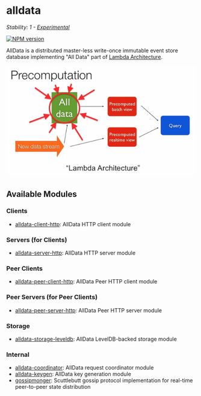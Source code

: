# alldata

_Stability: 1 - [Experimental](https://github.com/tristanls/stability-index#stability-1---experimental)_

[![NPM version](https://badge.fury.io/js/alldata.png)](http://npmjs.org/package/alldata)

AllData is a distributed master-less write-once immutable event store database implementing "All Data" part of [Lambda Architecture](http://www.slideshare.net/nathanmarz/runaway-complexity-in-big-data-and-a-plan-to-stop-it).

![All Data in Lambda Architecture](images/alldata.png)

## Available Modules

### Clients

  * [alldata-client-http](https://github.com/tristanls/alldata-client-http): AllData HTTP client module

### Servers (for Clients)

  * [alldata-server-http](https://github.com/tristanls/alldata-server-http): AllData HTTP server module

### Peer Clients

  * [alldata-peer-client-http](https://github.com/tristanls/alldata-peer-client-http): AllData Peer HTTP client module

### Peer Servers (for Peer Clients)

  * [alldata-peer-server-http](https://github.com/tristanls/alldata-peer-server-http): AllData Peer HTTP server module

### Storage

  * [alldata-storage-leveldb](https://github.com/tristanls/alldata-storage-leveldb): AllData LevelDB-backed storage module

### Internal

  * [alldata-coordinator](https://github.com/tristanls/alldata-coordinator): AllData request coordinator module
  * [alldata-keygen](https://github.com/tristanls/alldata-keygen): AllData key generation module
  * [gossipmonger](https://github.com/tristanls/gossipmonger): Scuttlebutt gossip protocol implementation for real-time peer-to-peer state distribution